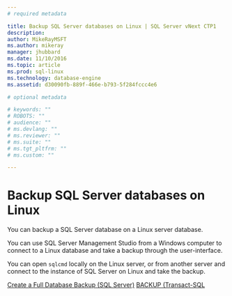 ```yaml
---
# required metadata

title: Backup SQL Server databases on Linux | SQL Server vNext CTP1
description: 
author: MikeRayMSFT 
ms.author: mikeray 
manager: jhubbard
ms.date: 11/10/2016
ms.topic: article
ms.prod: sql-linux
ms.technology: database-engine
ms.assetid: d30090fb-889f-466e-b793-5f284fccc4e6

# optional metadata

# keywords: ""
# ROBOTS: ""
# audience: ""
# ms.devlang: ""
# ms.reviewer: ""
# ms.suite: ""
# ms.tgt_pltfrm: ""
# ms.custom: ""

---
```

# Backup SQL Server databases on Linux

You can backup a SQL Server database on a Linux server database. 

You can use SQL Server Management Studio from a Windows computer to connect to a Linux database and take a backup through the user-interface.

You can open `sqlcmd` locally on the Linux server, or from another server and connect to the instance of SQL Server on Linux and take the backup.  

[Create a Full Database Backup (SQL Server)](http://msdn.microsoft.com/library/ms187510.aspx)
[BACKUP (Transact-SQL](http://msdn.microsoft.com/library/ms186865.aspx)
